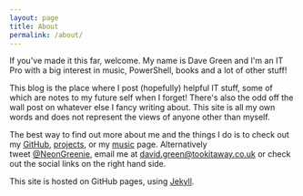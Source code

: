 ```yaml
---
layout: page
title: About
permalink: /about/
---
```


If you've made it this far, welcome. My name is Dave Green and I'm an IT Pro with a big interest in music, PowerShell, books and a lot of other stuff!

This blog is the place where I post (hopefully) helpful IT stuff, some of which are notes to my future self when I forget! There's also the odd off the wall post on whatever else I fancy writing about. This site is all my own words and does not represent the views of anyone other than myself.

The best way to find out more about me and the things I do is to check out my [GitHub](https://github.com/davegreen), [projects](http://tookitaway.co.uk/projects.html), or my [music](http://tookitaway.co.uk/music.html) page. Alternatively tweet [@NeonGreenie](https://twitter.com/neongreenie), email me at david.green@tookitaway.co.uk or check out the social links on the right hand side.

This site is hosted on GitHub pages, using [Jekyll](https://github.com/jekyll).
